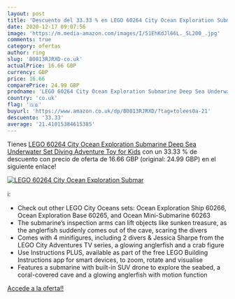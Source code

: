 ```yaml
---
layout: post
title: 'Descuento del 33.33 % en LEGO 60264 City Ocean Exploration Submar'
date: 2020-12-17 09:07:56
image: 'https://m.media-amazon.com/images/I/51EhKdJl66L._SL200_.jpg'
comments: true
category: ofertas
author: ring
slug: 'B0813RJRXD-co.uk'
actualPrice: 16.66 GBP
currency: GBP
price: 16.66
comparePrice: 24.99 GBP
prodname: 'LEGO 60264 City Ocean Exploration Submarine Deep Sea Underwater Set  Diving Adventure Toy for Kids'
country: 'co.uk'
flag: '🇬🇧'
buyurl: 'https://www.amazon.co.uk/dp/B0813RJRXD/?tag=tolees0a-21'
descuento: '33.33'
average: '21.41015384615385'
---
```


Tienes [LEGO 60264 City Ocean Exploration Submarine Deep Sea Underwater Set  Diving Adventure Toy for Kids](https://www.amazon.co.uk/dp/B0813RJRXD/?tag=tolees0a-21) con un 33.33 % de descuento con precio de oferta de 16.66 GBP (original: 24.99 GBP) en el siguiente enlace!

[![LEGO 60264 City Ocean Exploration Submar](https://m.media-amazon.com/images/I/51EhKdJl66L._SL200_.jpg)](https://www.amazon.co.uk/dp/B0813RJRXD/?tag=tolees0a-21)

ℹ️:

- Check out other LEGO City Oceans sets: Ocean Exploration Ship 60266, Ocean Exploration Base 60265, and Ocean Mini-Submarine 60263
- The submarine’s inspection arms can lift objects like sunken treasure, as the anglerfish suddenly comes out of the cave, scaring the divers
- Comes with 4 minifigures, including 2 divers & Jessica Sharpe from the LEGO City Adventures TV series, a glowing anglerfish and a crab figure
- Use Instructions PLUS, available as part of the free LEGO Building Instructions app for smart devices, to zoom, rotate and visualise
- Features a submarine with built-in SUV drone to explore the seabed, a coral-covered cave and a glowing anglerfish with motion function

[Accede a la oferta!!](https://www.amazon.co.uk/dp/B0813RJRXD/?tag=tolees0a-21)
